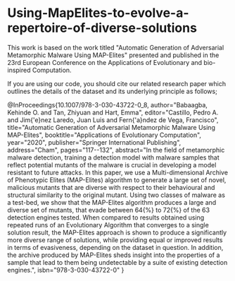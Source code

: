 # Using-MapElites-to-evolve-a-repertoire-of-diverse-solutions
This work is based on the work titled "Automatic Generation of Adversarial Metamorphic Malware Using MAP-Elites" presented and published in the 23rd European Conference on the Applications of Evolutionary and bio-inspired Computation.

If you are using our code, you should cite our related research paper which outlines the details of the dataset and its underlying principle as follows;

@InProceedings{10.1007/978-3-030-43722-0_8,
author="Babaagba, Kehinde O.
and Tan, Zhiyuan
and Hart, Emma",
editor="Castillo, Pedro A.
and Jim{\'e}nez Laredo, Juan Luis
and Fern{\'a}ndez de Vega, Francisco",
title="Automatic Generation of Adversarial Metamorphic Malware Using MAP-Elites",
booktitle="Applications of Evolutionary Computation",
year="2020",
publisher="Springer International Publishing",
address="Cham",
pages="117--132",
abstract="In the field of metamorphic malware detection, training a detection model with malware samples that reflect potential mutants of the malware is crucial in developing a model resistant to future attacks. In this paper, we use a Multi-dimensional Archive of Phenotypic Elites (MAP-Elites) algorithm to generate a large set of novel, malicious mutants that are diverse with respect to their behavioural and structural similarity to the original mutant. Using two classes of malware as a test-bed, we show that the MAP-Elites algorithm produces a large and diverse set of mutants, that evade between 64{\%} to 72{\%} of the 63 detection engines tested. When compared to results obtained using repeated runs of an Evolutionary Algorithm that converges to a single solution result, the MAP-Elites approach is shown to produce a significantly more diverse range of solutions, while providing equal or improved results in terms of evasiveness, depending on the dataset in question. In addition, the archive produced by MAP-Elites sheds insight into the properties of a sample that lead to them being undetectable by a suite of existing detection engines.",
isbn="978-3-030-43722-0"
}

